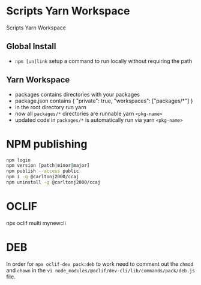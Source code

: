 # Scripts Yarn Workspace

Scripts Yarn Workspace

## Global Install

- `npm [un]link` setup a command to run locally without requiring the path

## Yarn Workspace

- packages contains directories with your packages
- package.json contains { "private": true, "workspaces": ["packages/*"] }
- in the root directory run yarn
- now all `packages/*` directories are runnable yarn `<pkg-name>`
- updated code in `packages/*` is automatically run via yarn `<pkg-name>`

# NPM publishing

```bash
npm login
npm version [patch|minor|major]
npm publish --access public
npm i -g @carltonj2000/ccaj
npm uninstall -g @carltonj2000/ccaj
```

# OCLIF

npx oclif multi mynewcli

# DEB

In order for `npx oclif-dev pack:deb` to work need to
comment out the `chmod` and `chown` in the
`vi node_modules/@oclif/dev-cli/lib/commands/pack/deb.js`
file.
